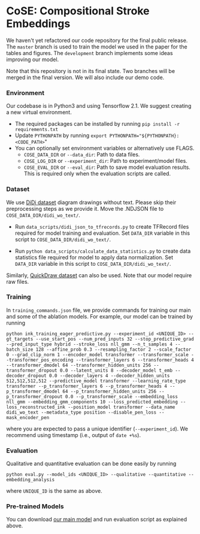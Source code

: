 # CoSE: Compositional Stroke Embeddings

We haven't yet refactored our code repository for the final public release. The `master` branch is used to train the model
we used in the paper for the tables and figures. The `development` branch implements some ideas improving our model. 

Note that this repository is not in its final state. Two branches will be merged in the final version. We will also include our demo code.


### Environment
Our codebase is in Python3 and using Tensorflow 2.1. We suggest creating a new virtual environment. 

- The required packages can be installed by running `pip install -r requirements.txt`    
- Update `PYTHONPATH` by running `export PYTHONPATH="${PYTHONPATH}:<CODE_PATH>`"
- You can optionally set environment variables or alternatively use FLAGS.
    - `COSE_DATA_DIR` or `--data_dir`: Path to data files. 
    - `COSE_LOG_DIR` or `--experiment_dir`: Path to experiment/model files. 
    - `COSE_EVAL_DIR` or `--eval_dir`: Path to save model evaluation results. This is required only when the evaluation scripts are called.
 

### Dataset
We use [DiDi dataset](https://github.com/google-research/google-research/tree/master/didi_dataset) 
diagram drawings without text. Please skip their preprocessing steps as we provide it. 
Move the .NDJSON file to `COSE_DATA_DIR/didi_wo_text/`.

- Run `data_scripts/didi_json_to_tfrecords.py` to create TFRecord files required for model training and evaluation.
Set `DATA_DIR` variable in this script to `COSE_DATA_DIR/didi_wo_text/`. 


- Run `python data_scripts/calculate_data_statistics.py` to create data statistics file required for model to apply data normalization.
Set `DATA_DIR` variable in this script to `COSE_DATA_DIR/didi_wo_text/`. 

Similarly, [QuickDraw dataset](https://github.com/googlecreativelab/quickdraw-dataset) can also be used. Note that our model require raw files.  

### Training
In `training_commands.json` file, we provide commands for training our main and some of the ablation models.
For example, our model can be trained by running
```
python ink_training_eager_predictive.py --experiment_id <UNIQUE_ID> --gt_targets --use_start_pos --num_pred_inputs 32 --stop_predictive_grad --pred_input_type hybrid --stroke_loss nll_gmm --n_t_samples 4 --batch_size 128 --affine_prob 0.3 --resampling_factor 2 --scale_factor 0 --grad_clip_norm 1 --encoder_model transformer --transformer_scale --transformer_pos_encoding --transformer_layers 6 --transformer_heads 4 --transformer_dmodel 64 --transformer_hidden_units 256 --transformer_dropout 0.0 --latent_units 8 --decoder_model t_emb --decoder_dropout 0.0 --decoder_layers 4 --decoder_hidden_units 512,512,512,512 --predictive_model transformer --learning_rate_type transformer --p_transformer_layers 6 --p_transformer_heads 4 --p_transformer_dmodel 64 --p_transformer_hidden_units 256 --p_transformer_dropout 0.0 --p_transformer_scale --embedding_loss nll_gmm --embedding_gmm_components 10 --loss_predicted_embedding --loss_reconstructed_ink --position_model transformer --data_name didi_wo_text --metadata_type position --disable_pen_loss --mask_encoder_pen
``` 
where you are expected to pass a unique identifier (`--experiment_id`). We recommend using timestamp (i.e., output of `date +%s`).

### Evaluation
Qualitative and quantitative evaluation can be done easily by running
```
python eval.py --model_ids <UNIQUE_ID> --qualitative --quantitative --embedding_analysis
```
where `UNIQUE_ID` is the same as above.

### Pre-trained Models
You can download [our main model](https://drive.google.com/drive/folders/1C6m7dbXaL4wn5Z4-K7ZniqoZaNTiQBdP?usp=sharing) and run evaluation script as explained above.  